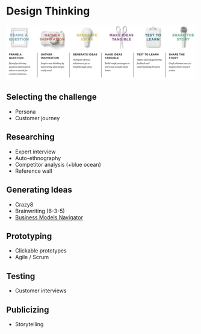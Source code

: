 # Design Thinking

![](../.gitbook/assets/image%20%2837%29.png)

## Selecting the challenge

* Persona
* Customer journey

## Researching

* Expert interview
* Auto-ethnography
* Competitor analysis \(+blue ocean\)
* Reference wall

## Generating Ideas

* Crazy8
* Brainwriting \(6-3-5\)
* [Business Models Navigator](https://drive.google.com/open?id=1ldJzqKeRtyDTcRDAMs2p5GV07dSs1QEL)

## Prototyping

* Clickable prototypes
* Agile / Scrum

## Testing

* Customer interviews

## Publicizing

* Storytelling

